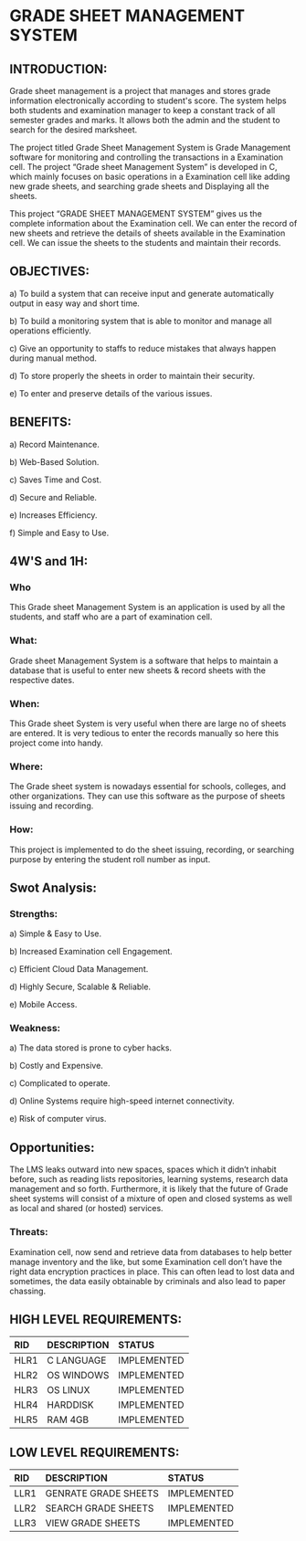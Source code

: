 # **GRADE SHEET MANAGEMENT SYSTEM**
## INTRODUCTION:
Grade sheet management is a project that manages and stores grade information electronically according to student's score. The system helps both students and examination manager to keep a constant track of all semester grades and marks. It allows both the admin and the student to search for the desired marksheet.

The project titled Grade Sheet Management System is Grade Management software for monitoring and controlling the transactions in a Examination cell. The project “Grade sheet Management System” is developed in C, which mainly focuses on basic operations in a Examination cell like adding new grade sheets, and searching grade sheets and Displaying all the sheets.

This project “GRADE SHEET MANAGEMENT SYSTEM” gives us the complete information about the Examination cell. We can enter the record of new sheets and retrieve the details of sheets available in the Examination cell. We can issue the sheets to the students and maintain their records. 

## OBJECTIVES:
a) To build a system that can receive input and generate automatically output in easy way and short time.

b) To build a monitoring system that is able to monitor and manage all operations efficiently.

c) Give an opportunity to staffs to reduce mistakes that always happen during manual method.

d) To store properly the sheets in order to maintain their security.

e) To enter and preserve details of the various issues.

## **BENEFITS:**
a) Record Maintenance.

b) Web-Based Solution.

c) Saves Time and Cost.

d) Secure and Reliable.

e) Increases Efficiency.

f) Simple and Easy to Use.

## **4W'S and 1H:**

### Who
This Grade sheet Management System is an application is used by all the students, and staff who are a part of examination cell.

### What:
Grade sheet Management System is a software that helps to maintain a database that is useful to enter new sheets & record sheets with the respective dates.

### When:
This Grade sheet System is very useful when there are large no of sheets are entered. It is very tedious to enter the records manually so here this project come into handy.

### Where:
The Grade sheet system is nowadays essential for schools, colleges, and other organizations. They can use this software as the purpose of sheets issuing and recording.

### How:
This project is implemented to do the sheet issuing, recording, or searching purpose by entering the student roll number as input.

## **Swot Analysis:**

### Strengths:
a) Simple & Easy to Use.

b) Increased Examination cell Engagement.

c) Efficient Cloud Data Management.

d) Highly Secure, Scalable & Reliable. 

e) Mobile Access.

### Weakness:
a) The data stored is prone to cyber hacks.

b) Costly and Expensive.

c) Complicated to operate.

d) Online Systems require high-speed internet connectivity.

e) Risk of computer virus.

## Opportunities:
The LMS leaks outward into new spaces, spaces which it didn’t inhabit before, such as reading lists repositories, learning systems, research data management and so forth. Furthermore, it is likely that the future of Grade sheet systems will consist of a mixture of open and closed systems as well as local and shared (or hosted) services. 

### Threats:
Examination cell, now send and retrieve data from databases to help better manage inventory and the like, but some Examination cell don’t have the right data encryption practices in place. This can often lead to lost data and sometimes, the data easily obtainable by criminals and also lead to paper chassing.

## HIGH LEVEL REQUIREMENTS:

|RID|DESCRIPTION|STATUS|
|:--|:----------|:-----|
|HLR1|C LANGUAGE|IMPLEMENTED|
|HLR2|OS WINDOWS|IMPLEMENTED|
|HLR3|OS LINUX|IMPLEMENTED|
|HLR4|HARDDISK|IMPLEMENTED|
|HLR5|RAM 4GB|IMPLEMENTED|

## LOW LEVEL REQUIREMENTS:

|RID|DESCRIPTION|STATUS|
|:--|:----------|:-----|
|LLR1|GENRATE GRADE SHEETS|IMPLEMENTED|
|LLR2|SEARCH GRADE SHEETS|IMPLEMENTED|
|LLR3|VIEW GRADE SHEETS|IMPLEMENTED|
